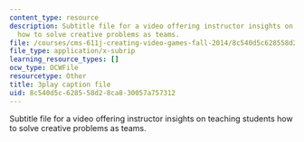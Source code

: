```yaml
---
content_type: resource
description: Subtitle file for a video offering instructor insights on teaching students
  how to solve creative problems as teams.
file: /courses/cms-611j-creating-video-games-fall-2014/8c540d5c628558d28ca830057a757312_Y7cMih9O8es.vtt
file_type: application/x-subrip
learning_resource_types: []
ocw_type: OCWFile
resourcetype: Other
title: 3play caption file
uid: 8c540d5c-6285-58d2-8ca8-30057a757312
---
```

Subtitle file for a video offering instructor insights on teaching students how to solve creative problems as teams.